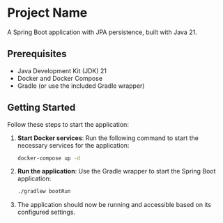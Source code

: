 # Project Name

A Spring Boot application with JPA persistence, built with Java 21.

## Prerequisites

- Java Development Kit (JDK) 21
- Docker and Docker Compose
- Gradle (or use the included Gradle wrapper)

## Getting Started

Follow these steps to start the application:

1. **Start Docker services**:
   Run the following command to start the necessary services for the application:
   ```bash
   docker-compose up -d
   ```

2. **Run the application**:
   Use the Gradle wrapper to start the Spring Boot application:
   ```bash
   ./gradlew bootRun
   ```

3. The application should now be running and accessible based on its configured settings.